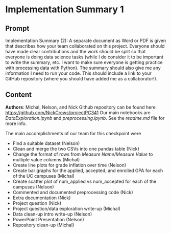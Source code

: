 # Implementation Summary 1

## Prompt

Implementation Summary (2): A separate document as Word or PDF is given that describes how your team collaborated on this project.  Everyone should have made clear contributions and the work should be split so that everyone is doing data science tasks (while I do consider it to be important to write the summary, etc. I want to make sure everyone is getting practice with processing data with Python). The summary should also give me any information I need to run your code. This should include a link to your GitHub repository (where you should have added me as a collaborator!).

## Content

**Authors**: Michal, Nelson, and Nick
Github repository can be found here: https://github.com/NickCrews/projectPC341
Our main notebooks are *DataExploration.ipynb* and *preprocessing.ipynb*. See the *readme.md* file for more info. 

The main accomplishments of our team for this checkpoint were
* Find a suitable dataset (Nelson)
* Clean and merge the two CSVs into one pandas table (Nick)
* Change the format of rows from *Measure Name/Measure Value* to multiple value columns (Michal)
* Create line plots for grade inflation over time (Nelson)
* Create bar graphs for the applied, accepted, and enrolled GPA for each of the UC campuses (Michal)
* Create scatter plot of num_applied vs num_accepted for each of the campuses (Nelson)
* Commented and documented preprocessing code (Nick)
* Extra documentation (Nick)
* Project question (Nick) 
* Project question/data exploration write-up (Michal)
* Data clean-up intro write-up (Nelson)
* PowerPoint Presentation (Nelson)
* Repository clean-up (Michal)

